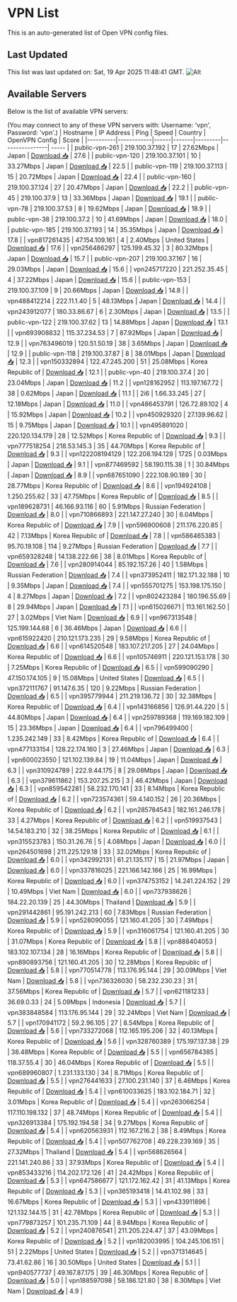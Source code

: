 # VPN List

This is an auto-generated list of Open VPN config files.

## Last Updated

This list was last updated on: Sat, 19 Apr 2025 11:48:41 GMT.
![Alt](https://repobeats.axiom.co/api/embed/186b98318ef1479477931607c1ad7d823f12451f.svg "Repobeats analytics image")

## Available Servers

Below is the list of available VPN servers:

(You may connect to any of these VPN servers with: Username: 'vpn', Password: 'vpn'.)
| Hostname | IP Address | Ping | Speed | Country | OpenVPN Config | Score |
|----------|------------|------|-------|---------|----------------| ----- |
| public-vpn-261 | 219.100.37.192 | 17 | 27.62Mbps | Japan | [Download 📥](./configs/server_0_JP.ovpn) | 27.6 |
| public-vpn-120 | 219.100.37.101 | 10 | 33.27Mbps | Japan | [Download 📥](./configs/server_1_JP.ovpn) | 22.5 |
| public-vpn-119 | 219.100.37.113 | 15 | 20.72Mbps | Japan | [Download 📥](./configs/server_2_JP.ovpn) | 22.4 |
| public-vpn-160 | 219.100.37.124 | 27 | 20.47Mbps | Japan | [Download 📥](./configs/server_3_JP.ovpn) | 22.2 |
| public-vpn-45 | 219.100.37.9 | 13 | 33.36Mbps | Japan | [Download 📥](./configs/server_4_JP.ovpn) | 19.1 |
| public-vpn-78 | 219.100.37.53 | 8 | 19.62Mbps | Japan | [Download 📥](./configs/server_5_JP.ovpn) | 18.9 |
| public-vpn-38 | 219.100.37.2 | 10 | 41.69Mbps | Japan | [Download 📥](./configs/server_6_JP.ovpn) | 18.0 |
| public-vpn-185 | 219.100.37.193 | 14 | 35.35Mbps | Japan | [Download 📥](./configs/server_7_JP.ovpn) | 17.8 |
| vpn817261435 | 47.154.109.161 | 4 | 2.40Mbps | United States | [Download 📥](./configs/server_8_US.ovpn) | 17.6 |
| vpn256486297 | 125.199.45.32 | 3 | 80.32Mbps | Japan | [Download 📥](./configs/server_9_JP.ovpn) | 15.7 |
| public-vpn-207 | 219.100.37.167 | 16 | 29.03Mbps | Japan | [Download 📥](./configs/server_10_JP.ovpn) | 15.6 |
| vpn245717220 | 221.252.35.45 | 4 | 37.22Mbps | Japan | [Download 📥](./configs/server_11_JP.ovpn) | 15.6 |
| public-vpn-153 | 219.100.37.109 | 9 | 20.66Mbps | Japan | [Download 📥](./configs/server_12_JP.ovpn) | 14.8 |
| vpn488412214 | 222.11.1.40 | 5 | 48.13Mbps | Japan | [Download 📥](./configs/server_13_JP.ovpn) | 14.4 |
| vpn243912077 | 180.33.86.67 | 6 | 2.30Mbps | Japan | [Download 📥](./configs/server_14_JP.ovpn) | 13.5 |
| public-vpn-122 | 219.100.37.62 | 13 | 14.88Mbps | Japan | [Download 📥](./configs/server_15_JP.ovpn) | 13.1 |
| vpn693908832 | 115.37.234.53 | 7 | 87.92Mbps | Japan | [Download 📥](./configs/server_16_JP.ovpn) | 12.9 |
| vpn763496019 | 120.51.50.19 | 38 | 3.65Mbps | Japan | [Download 📥](./configs/server_17_JP.ovpn) | 12.9 |
| public-vpn-118 | 219.100.37.87 | 8 | 38.01Mbps | Japan | [Download 📥](./configs/server_18_JP.ovpn) | 12.3 |
| vpn150332894 | 122.47.245.200 | 51 | 25.08Mbps | Korea Republic of | [Download 📥](./configs/server_19_KR.ovpn) | 12.1 |
| public-vpn-40 | 219.100.37.4 | 20 | 23.04Mbps | Japan | [Download 📥](./configs/server_20_JP.ovpn) | 11.2 |
| vpn128162952 | 113.197.167.72 | 38 | 0.62Mbps | Japan | [Download 📥](./configs/server_21_JP.ovpn) | 11.1 |
| 2i6 | 1.66.33.245 | 27 | 12.18Mbps | Japan | [Download 📥](./configs/server_22_JP.ovpn) | 11.0 |
| vpn486453791 | 126.72.89.102 | 4 | 15.92Mbps | Japan | [Download 📥](./configs/server_23_JP.ovpn) | 10.2 |
| vpn450929320 | 27.139.96.62 | 15 | 9.75Mbps | Japan | [Download 📥](./configs/server_24_JP.ovpn) | 10.1 |
| vpn495891020 | 220.120.134.179 | 28 | 12.52Mbps | Korea Republic of | [Download 📥](./configs/server_25_KR.ovpn) | 9.3 |
| vpn777518254 | 218.53.145.3 | 35 | 44.70Mbps | Korea Republic of | [Download 📥](./configs/server_26_KR.ovpn) | 9.3 |
| vpn122208194129 | 122.208.194.129 | 1725 | 0.03Mbps | Japan | [Download 📥](./configs/server_27_JP.ovpn) | 9.1 |
| vpn877469592 | 58.190.115.38 | 1 | 30.84Mbps | Japan | [Download 📥](./configs/server_28_JP.ovpn) | 8.9 |
| vpn687651090 | 222.108.90.189 | 30 | 28.77Mbps | Korea Republic of | [Download 📥](./configs/server_29_KR.ovpn) | 8.6 |
| vpn194924108 | 1.250.255.62 | 33 | 47.75Mbps | Korea Republic of | [Download 📥](./configs/server_30_KR.ovpn) | 8.5 |
| vpn189628731 | 46.166.93.116 | 60 | 5.91Mbps | Russian Federation | [Download 📥](./configs/server_31_RU.ovpn) | 8.0 |
| vpn710866893 | 221.147.27.240 | 30 | 6.04Mbps | Korea Republic of | [Download 📥](./configs/server_32_KR.ovpn) | 7.9 |
| vpn596900608 | 211.176.220.85 | 42 | 7.13Mbps | Korea Republic of | [Download 📥](./configs/server_33_KR.ovpn) | 7.8 |
| vpn586465383 | 95.70.19.108 | 114 | 9.27Mbps | Russian Federation | [Download 📥](./configs/server_34_RU.ovpn) | 7.7 |
| vpn659328248 | 14.138.222.66 | 38 | 8.01Mbps | Korea Republic of | [Download 📥](./configs/server_35_KR.ovpn) | 7.6 |
| vpn280914044 | 85.192.157.26 | 40 | 1.58Mbps | Russian Federation | [Download 📥](./configs/server_36_RU.ovpn) | 7.4 |
| vpn373952411 | 182.171.32.188 | 10 | 9.35Mbps | Japan | [Download 📥](./configs/server_37_JP.ovpn) | 7.4 |
| vpn555701275 | 153.198.175.150 | 4 | 8.27Mbps | Japan | [Download 📥](./configs/server_38_JP.ovpn) | 7.2 |
| vpn802423284 | 180.196.55.69 | 8 | 29.94Mbps | Japan | [Download 📥](./configs/server_39_JP.ovpn) | 7.1 |
| vpn615026671 | 113.161.162.50 | 27 | 3.02Mbps | Viet Nam | [Download 📥](./configs/server_40_VN.ovpn) | 6.9 |
| vpn967313548 | 125.199.144.68 | 6 | 36.46Mbps | Japan | [Download 📥](./configs/server_41_JP.ovpn) | 6.6 |
| vpn615922420 | 210.121.173.235 | 29 | 9.58Mbps | Korea Republic of | [Download 📥](./configs/server_42_KR.ovpn) | 6.6 |
| vpn614520548 | 183.107.217.205 | 27 | 24.04Mbps | Korea Republic of | [Download 📥](./configs/server_43_KR.ovpn) | 6.6 |
| vpn105746911 | 220.121.153.178 | 30 | 7.25Mbps | Korea Republic of | [Download 📥](./configs/server_44_KR.ovpn) | 6.5 |
| vpn599090290 | 47.150.174.105 | 9 | 15.08Mbps | United States | [Download 📥](./configs/server_45_US.ovpn) | 6.5 |
| vpn372111767 | 91.147.6.35 | 120 | 9.22Mbps | Russian Federation | [Download 📥](./configs/server_46_RU.ovpn) | 6.5 |
| vpn395779944 | 211.219.136.72 | 30 | 32.38Mbps | Korea Republic of | [Download 📥](./configs/server_47_KR.ovpn) | 6.4 |
| vpn143166856 | 126.91.44.220 | 5 | 44.80Mbps | Japan | [Download 📥](./configs/server_48_JP.ovpn) | 6.4 |
| vpn259789368 | 119.169.182.109 | 15 | 23.36Mbps | Japan | [Download 📥](./configs/server_49_JP.ovpn) | 6.4 |
| vpn796499400 | 1.235.242.149 | 33 | 8.42Mbps | Korea Republic of | [Download 📥](./configs/server_50_KR.ovpn) | 6.4 |
| vpn477133154 | 128.22.174.160 | 3 | 27.46Mbps | Japan | [Download 📥](./configs/server_51_JP.ovpn) | 6.3 |
| vpn600023550 | 121.102.139.84 | 19 | 11.04Mbps | Japan | [Download 📥](./configs/server_52_JP.ovpn) | 6.3 |
| vpn310924789 | 222.9.44.175 | 8 | 29.08Mbps | Japan | [Download 📥](./configs/server_53_JP.ovpn) | 6.3 |
| vpn379611862 | 153.207.25.215 | 3 | 46.42Mbps | Japan | [Download 📥](./configs/server_54_JP.ovpn) | 6.3 |
| vpn859542281 | 58.232.170.141 | 33 | 8.14Mbps | Korea Republic of | [Download 📥](./configs/server_55_KR.ovpn) | 6.2 |
| vpn723574361 | 59.4.140.152 | 26 | 20.36Mbps | Korea Republic of | [Download 📥](./configs/server_56_KR.ovpn) | 6.2 |
| vpn285784543 | 182.161.246.178 | 33 | 4.27Mbps | Korea Republic of | [Download 📥](./configs/server_57_KR.ovpn) | 6.2 |
| vpn519937543 | 14.54.183.210 | 32 | 38.25Mbps | Korea Republic of | [Download 📥](./configs/server_58_KR.ovpn) | 6.1 |
| vpn315523783 | 150.31.26.76 | 5 | 4.08Mbps | Japan | [Download 📥](./configs/server_59_JP.ovpn) | 6.0 |
| vpn264501698 | 211.225.129.18 | 33 | 32.02Mbps | Korea Republic of | [Download 📥](./configs/server_60_KR.ovpn) | 6.0 |
| vpn342992131 | 61.21.135.117 | 15 | 21.97Mbps | Japan | [Download 📥](./configs/server_61_JP.ovpn) | 6.0 |
| vpn337816025 | 221.166.142.166 | 25 | 16.99Mbps | Korea Republic of | [Download 📥](./configs/server_62_KR.ovpn) | 6.0 |
| vpn374753152 | 14.241.224.152 | 29 | 10.49Mbps | Viet Nam | [Download 📥](./configs/server_63_VN.ovpn) | 6.0 |
| vpn737938626 | 184.22.20.139 | 25 | 44.30Mbps | Thailand | [Download 📥](./configs/server_64_TH.ovpn) | 5.9 |
| vpn291442861 | 95.191.242.213 | 60 | 7.83Mbps | Russian Federation | [Download 📥](./configs/server_65_RU.ovpn) | 5.9 |
| vpn528090055 | 121.160.41.205 | 30 | 7.49Mbps | Korea Republic of | [Download 📥](./configs/server_66_KR.ovpn) | 5.9 |
| vpn316061754 | 121.160.41.205 | 30 | 31.07Mbps | Korea Republic of | [Download 📥](./configs/server_67_KR.ovpn) | 5.8 |
| vpn888404053 | 183.102.107.134 | 28 | 16.16Mbps | Korea Republic of | [Download 📥](./configs/server_68_KR.ovpn) | 5.8 |
| vpn890893756 | 121.160.41.205 | 30 | 12.28Mbps | Korea Republic of | [Download 📥](./configs/server_69_KR.ovpn) | 5.8 |
| vpn770514778 | 113.176.95.144 | 29 | 30.09Mbps | Viet Nam | [Download 📥](./configs/server_70_VN.ovpn) | 5.8 |
| vpn736326030 | 58.232.230.23 | 31 | 37.56Mbps | Korea Republic of | [Download 📥](./configs/server_71_KR.ovpn) | 5.7 |
| vpn621181233 | 36.69.0.33 | 24 | 5.09Mbps | Indonesia | [Download 📥](./configs/server_72_ID.ovpn) | 5.7 |
| vpn383848584 | 113.176.95.144 | 29 | 32.24Mbps | Viet Nam | [Download 📥](./configs/server_73_VN.ovpn) | 5.7 |
| vpn170941172 | 59.2.96.105 | 27 | 8.54Mbps | Korea Republic of | [Download 📥](./configs/server_74_KR.ovpn) | 5.6 |
| vpn733272068 | 112.165.195.206 | 32 | 40.13Mbps | Korea Republic of | [Download 📥](./configs/server_75_KR.ovpn) | 5.6 |
| vpn328760389 | 175.197.137.38 | 29 | 38.48Mbps | Korea Republic of | [Download 📥](./configs/server_76_KR.ovpn) | 5.5 |
| vpn656784385 | 118.37.55.4 | 30 | 46.04Mbps | Korea Republic of | [Download 📥](./configs/server_77_KR.ovpn) | 5.5 |
| vpn689960807 | 1.231.133.130 | 34 | 8.71Mbps | Korea Republic of | [Download 📥](./configs/server_78_KR.ovpn) | 5.5 |
| vpn276441633 | 27.100.231.140 | 37 | 6.46Mbps | Korea Republic of | [Download 📥](./configs/server_79_KR.ovpn) | 5.4 |
| vpn610033625 | 183.102.184.71 | 32 | 3.01Mbps | Korea Republic of | [Download 📥](./configs/server_80_KR.ovpn) | 5.4 |
| vpn263066254 | 117.110.198.132 | 37 | 48.74Mbps | Korea Republic of | [Download 📥](./configs/server_81_KR.ovpn) | 5.4 |
| vpn326913384 | 175.192.194.58 | 34 | 9.27Mbps | Korea Republic of | [Download 📥](./configs/server_82_KR.ovpn) | 5.4 |
| vpn620563931 | 112.167.216.2 | 38 | 8.49Mbps | Korea Republic of | [Download 📥](./configs/server_83_KR.ovpn) | 5.4 |
| vpn507762708 | 49.228.239.169 | 35 | 27.32Mbps | Thailand | [Download 📥](./configs/server_84_TH.ovpn) | 5.4 |
| vpn568626564 | 221.141.240.86 | 33 | 37.93Mbps | Korea Republic of | [Download 📥](./configs/server_85_KR.ovpn) | 5.4 |
| vpn853433216 | 114.202.172.126 | 41 | 24.42Mbps | Korea Republic of | [Download 📥](./configs/server_86_KR.ovpn) | 5.3 |
| vpn647586677 | 121.172.162.42 | 31 | 41.13Mbps | Korea Republic of | [Download 📥](./configs/server_87_KR.ovpn) | 5.3 |
| vpn365193418 | 14.41.102.98 | 33 | 16.67Mbps | Korea Republic of | [Download 📥](./configs/server_88_KR.ovpn) | 5.3 |
| vpn433911896 | 121.132.144.15 | 31 | 42.78Mbps | Korea Republic of | [Download 📥](./configs/server_89_KR.ovpn) | 5.3 |
| vpn779873257 | 101.235.71.109 | 44 | 8.94Mbps | Korea Republic of | [Download 📥](./configs/server_90_KR.ovpn) | 5.2 |
| vpn240876541 | 211.205.224.47 | 37 | 43.09Mbps | Korea Republic of | [Download 📥](./configs/server_91_KR.ovpn) | 5.2 |
| vpn182003995 | 104.245.106.151 | 51 | 2.22Mbps | United States | [Download 📥](./configs/server_92_US.ovpn) | 5.2 |
| vpn371314645 | 73.41.62.86 | 16 | 30.50Mbps | United States | [Download 📥](./configs/server_93_US.ovpn) | 5.1 |
| vpn940577737 | 49.167.87.175 | 39 | 46.30Mbps | Korea Republic of | [Download 📥](./configs/server_94_KR.ovpn) | 5.0 |
| vpn188597098 | 58.186.121.80 | 38 | 8.30Mbps | Viet Nam | [Download 📥](./configs/server_95_VN.ovpn) | 4.9 |

